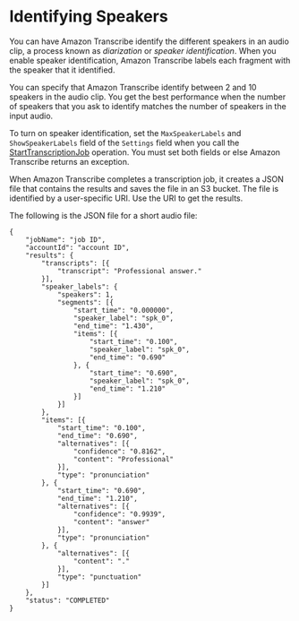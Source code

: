 # Identifying Speakers<a name="how-diarization"></a>

You can have Amazon Transcribe identify the different speakers in an audio clip, a process known as *diarization* or *speaker identification*\. When you enable speaker identification, Amazon Transcribe labels each fragment with the speaker that it identified\. 

You can specify that Amazon Transcribe identify between 2 and 10 speakers in the audio clip\. You get the best performance when the number of speakers that you ask to identify matches the number of speakers in the input audio\.

To turn on speaker identification, set the `MaxSpeakerLabels` and `ShowSpeakerLabels` field of the `Settings` field when you call the [StartTranscriptionJob](API_StartTranscriptionJob.md) operation\. You must set both fields or else Amazon Transcribe returns an exception\.

When Amazon Transcribe completes a transcription job, it creates a JSON file that contains the results and saves the file in an S3 bucket\. The file is identified by a user\-specific URI\. Use the URI to get the results\.

The following is the JSON file for a short audio file:

```
{
    "jobName": "job ID",
    "accountId": "account ID",
	"results": {
		"transcripts": [{
			"transcript": "Professional answer."
		}],
		"speaker_labels": {
			"speakers": 1,
			"segments": [{
				"start_time": "0.000000",
				"speaker_label": "spk_0",
				"end_time": "1.430",
				"items": [{
					"start_time": "0.100",
					"speaker_label": "spk_0",
					"end_time": "0.690"
				}, {
					"start_time": "0.690",
					"speaker_label": "spk_0",
					"end_time": "1.210"
				}]
			}]
		},
		"items": [{
			"start_time": "0.100",
			"end_time": "0.690",
			"alternatives": [{
				"confidence": "0.8162",
				"content": "Professional"
			}],
			"type": "pronunciation"
		}, {
			"start_time": "0.690",
			"end_time": "1.210",
			"alternatives": [{
				"confidence": "0.9939",
				"content": "answer"
			}],
			"type": "pronunciation"
		}, {
			"alternatives": [{
				"content": "."
			}],
			"type": "punctuation"
		}]
	},
	"status": "COMPLETED"
}
```